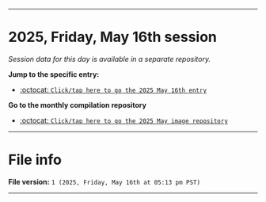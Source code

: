 
***

# 2025, Friday, May 16th session

_Session data for this day is available in a separate repository._

**Jump to the specific entry:**

- [:octocat: `Click/tap here to go the 2025 May 16th entry`](https://github.com/seanpm2001/SeansLifeArchive_Images_ModernSmurfsVillage_Y2025_V5/tree/SeansLifeArchive_ModernSmurfsVillage_Y2025_V5_Main-dev/2025/05_May/16/)

**Go to the monthly compilation repository**

- [:octocat: `Click/tap here to go the 2025 May image repository`](https://github.com/seanpm2001/SeansLifeArchive_Images_ModernSmurfsVillage_Y2025_V5/)

***

# File info

**File version:** `1 (2025, Friday, May 16th at 05:13 pm PST)`

***
